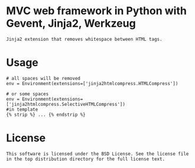 # MVC web framework in Python with Gevent, Jinja2, Werkzeug

	Jinja2 extension that removes whitespace between HTML tags.

# Usage

	# all spaces will be removed
	env = Environment(extensions=['jinja2htmlcompress.HTMLCompress'])
	
	# or some spaces
	env = Environment(extensions=['jinja2htmlcompress.SelectiveHTMLCompress'])
	#in template
	{% strip %} ... {% endstrip %}
	
# License

	This software is licensed under the BSD License. See the license file in the top distribution directory for the full license text.
